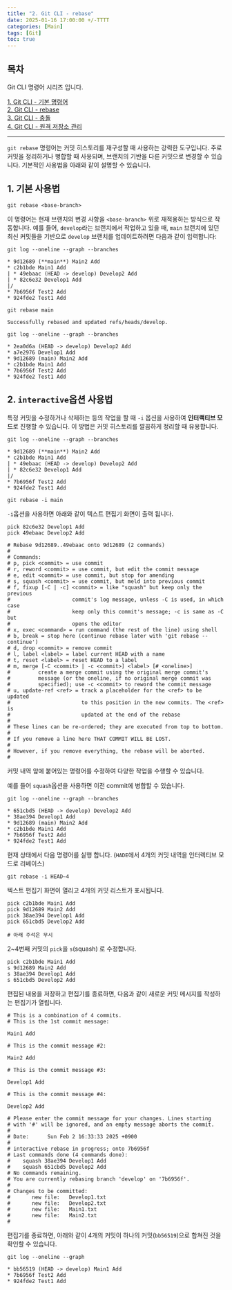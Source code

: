 ```yaml
---
title: "2. Git CLI - rebase"
date: 2025-01-16 17:00:00 +/-TTTT
categories: [Main]
tags: [Git]
toc: true
---
```


## 목차

Git CLI 명령어 시리즈 입니다.

[1. Git CLI - 기본 명령어](../git-cli-base)  
[2. Git CLI - rebase](../git-cli-rebase)  
[3. Git CLI - 충돌](../git-cli-conflict)  
[4. Git CLI - 원격 저장소 관리](../git-cli-remote-repository)  

---

`git rebase` 명령어는 커밋 히스토리를 재구성할 때 사용하는 강력한 도구입니다. 주로 커밋을 정리하거나 병합할 때 사용되며, 브랜치의 기반을 다른 커밋으로 변경할 수 있습니다. 기본적인 사용법을 아래와 같이 설명할 수 있습니다.

## 1. 기본 사용법

```shell
git rebase <base-branch>
```

이 명령어는 현재 브랜치의 변경 사항을 `<base-branch>` 위로 재적용하는 방식으로 작동합니다. 예를 들어, `develop`라는 브랜치에서 작업하고 있을 때, `main` 브랜치에 있던 최신 커밋들을 기반으로 `develop` 브랜치를 업데이트하려면 다음과 같이 입력합니다:

```shell
git log --oneline --graph --branches

* 9d12689 (**main**) Main2 Add
* c2b1bde Main1 Add
| * 49ebaac (HEAD -> develop) Develop2 Add
| * 82c6e32 Develop1 Add
|/  
* 7b6956f Test2 Add
* 924fde2 Test1 Add

git rebase main

Successfully rebased and updated refs/heads/develop.

git log --oneline --graph --branches

* 2ea0d6a (HEAD -> develop) Develop2 Add
* a7e2976 Develop1 Add
* 9d12689 (main) Main2 Add
* c2b1bde Main1 Add
* 7b6956f Test2 Add
* 924fde2 Test1 Add
```

## 2. `interactive`옵션 사용법
    
특정 커밋을 수정하거나 삭제하는 등의 작업을 할 때 `-i` 옵션을 사용하여 **인터랙티브 모드**로 진행할 수 있습니다. 이 방법은 커밋 히스토리를 깔끔하게 정리할 때 유용합니다.
    
```shell
git log --oneline --graph --branches

* 9d12689 (**main**) Main2 Add
* c2b1bde Main1 Add
| * 49ebaac (HEAD -> develop) Develop2 Add
| * 82c6e32 Develop1 Add
|/  
* 7b6956f Test2 Add
* 924fde2 Test1 Add 

git rebase -i main
```

`-i`옵션을 사용하면 아래와 같이 텍스트 편집기 화면이 출력 됩니다.

```shell
pick 82c6e32 Develop1 Add
pick 49ebaac Develop2 Add
  
# Rebase 9d12689..49ebaac onto 9d12689 (2 commands)
#
# Commands:
# p, pick <commit> = use commit
# r, reword <commit> = use commit, but edit the commit message
# e, edit <commit> = use commit, but stop for amending
# s, squash <commit> = use commit, but meld into previous commit
# f, fixup [-C | -c] <commit> = like "squash" but keep only the previous
#                    commit's log message, unless -C is used, in which case
#                    keep only this commit's message; -c is same as -C but
#                    opens the editor
# x, exec <command> = run command (the rest of the line) using shell
# b, break = stop here (continue rebase later with 'git rebase --continue')
# d, drop <commit> = remove commit
# l, label <label> = label current HEAD with a name
# t, reset <label> = reset HEAD to a label
# m, merge [-C <commit> | -c <commit>] <label> [# <oneline>]
#         create a merge commit using the original merge commit's
#         message (or the oneline, if no original merge commit was
#         specified); use -c <commit> to reword the commit message
# u, update-ref <ref> = track a placeholder for the <ref> to be updated
#                       to this position in the new commits. The <ref> is
#                       updated at the end of the rebase
#
# These lines can be re-ordered; they are executed from top to bottom.
#
# If you remove a line here THAT COMMIT WILL BE LOST.
#
# However, if you remove everything, the rebase will be aborted.
#
```

커밋 내역 앞에 붙어있는 명령어를 수정하여 다양한 작업을 수행할 수 있습니다.

예를 들어 `squash`옵션을 사용하면 이전 commit에 병합할 수 있습니다.

```shell
git log --oneline --graph --branches

* 651cbd5 (HEAD -> develop) Develop2 Add
* 38ae394 Develop1 Add
* 9d12689 (main) Main2 Add
* c2b1bde Main1 Add
* 7b6956f Test2 Add
* 924fde2 Test1 Add
```

현재 상태에서 다음 명령어를 실행 합니다. 
(`HADE`에서 4개의 커밋 내역을 인터렉티브 모드로 리베이스)

```shell
git rebase -i HEAD~4
```

텍스트 편집기 화면이 열리고 4개의 커밋 리스트가 표시됩니다.

```shell
pick c2b1bde Main1 Add
pick 9d12689 Main2 Add
pick 38ae394 Develop1 Add
pick 651cbd5 Develop2 Add

# 아래 주석은 무시
```

2~4번째 커밋의 `pick`을 `s`(squash) 로 수정합니다.

```shell
pick c2b1bde Main1 Add
s 9d12689 Main2 Add
s 38ae394 Develop1 Add
s 651cbd5 Develop2 Add
```

편집된 내용을 저장하고 편집기를 종료하면, 다음과 같이 새로운 커밋 메시지를 작성하는 편집기가 열립니다.

```shell
# This is a combination of 4 commits.
# This is the 1st commit message:
  
Main1 Add
  
# This is the commit message #2:
  
Main2 Add
  
# This is the commit message #3:
  
Develop1 Add
  
# This is the commit message #4:
  
Develop2 Add
  
# Please enter the commit message for your changes. Lines starting
# with '#' will be ignored, and an empty message aborts the commit.
#
# Date:      Sun Feb 2 16:33:33 2025 +0900
#
# interactive rebase in progress; onto 7b6956f
# Last commands done (4 commands done):
#    squash 38ae394 Develop1 Add
#    squash 651cbd5 Develop2 Add
# No commands remaining.
# You are currently rebasing branch 'develop' on '7b6956f'.
#
# Changes to be committed:
#       new file:   Develop1.txt
#       new file:   Develop2.txt
#       new file:   Main1.txt
#       new file:   Main2.txt
#
```

편집기를 종료하면, 아래와 같이 4개의 커밋이 하나의 커밋(`bb56519`)으로 합쳐진 것을 확인할 수 있습니다.

```shell
git log --oneline --graph           

* bb56519 (HEAD -> develop) Main1 Add
* 7b6956f Test2 Add
* 924fde2 Test1 Add
```
